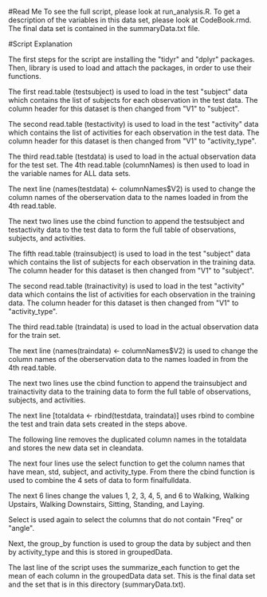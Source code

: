 #Read Me
To see the full script, please look at run_analysis.R.  To get a description of the variables in this data set, please look at CodeBook.rmd.  The final data set is contained in the summaryData.txt file.

#Script Explanation

The first steps for the script are installing the "tidyr" and "dplyr" packages. Then, library is used to load and attach the packages, in order to use their functions.

The first read.table (testsubject) is used to load in the test "subject" data which contains the list of subjects for each observation in the test data. The column header for this dataset is then changed from "V1" to "subject".

The second read.table (testactivity) is used to load in the test "activity" data which contains the list of activities for each observation in the test data. The column header for this dataset is then changed from "V1" to "activity_type".

The third read.table (testdata) is used to load in the actual observation data for the test set.  The 4th read.table (columnNames) is then used to load in the variable names for ALL data sets.

The next line (names(testdata) <- columnNames$V2) is used to change the column names of the oberservation data to the names loaded in from the 4th read.table.

The next two lines use the cbind function to append the testsubject and testactivity data to the test data to form the full table of observations, subjects, and activities.

The fifth read.table (trainsubject) is used to load in the test "subject" data which contains the list of subjects for each observation in the training data. The column header for this dataset is then changed from "V1" to "subject".

The second read.table (trainactivity) is used to load in the test "activity" data which contains the list of activities for each observation in the training data. The column header for this dataset is then changed from "V1" to "activity_type".

The third read.table (traindata) is used to load in the actual observation data for the train set.

The next line (names(traindata) <- columnNames$V2) is used to change the column names of the oberservation data to the names loaded in from the 4th read.table.

The next two lines use the cbind function to append the trainsubject and trainactivity data to the training data to form the full table of observations, subjects, and activities.

The next line [totaldata <- rbind(testdata, traindata)] uses rbind to combine the test and train data sets created in the steps above.

The following line removes the duplicated column names in the totaldata and stores the new data set in cleandata.

The next four lines use the select function to get the column names that have mean, std, subject, and activity_type.  From there the cbind function is used to combine the 4 sets of data to form finalfulldata.

The next 6 lines change the values 1, 2, 3, 4, 5, and 6 to Walking, Walking Upstairs, Walking Downstairs, Sitting, Standing, and Laying.

Select is used again to select the columns that do not contain "Freq" or "angle".

Next, the group_by function is used to group the data by subject and then by activity_type and this is stored in groupedData.

The last line of the script uses the summarize_each function to get the mean of each column in the groupedData data set.  This is the final data set and the set that is in this directory (summaryData.txt).









